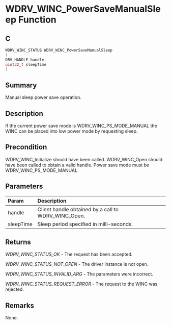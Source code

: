# WDRV_WINC_PowerSaveManualSleep Function

## C

```c
WDRV_WINC_STATUS WDRV_WINC_PowerSaveManualSleep
(
DRV_HANDLE handle,
uint32_t sleepTime
)
```

## Summary

Manual sleep power save operation.  

## Description

If the current power save mode is WDRV_WINC_PS_MODE_MANUAL the WINC
can be placed into low power mode by requesting sleep.

## Precondition

WDRV_WINC_Initialize should have been called. WDRV_WINC_Open should have been called to obtain a valid handle. Power save mode must be WDRV_WINC_PS_MODE_MANUAL  

## Parameters

| Param | Description |
|:----- |:----------- |
| handle | Client handle obtained by a call to WDRV_WINC_Open. |
| sleepTime | Sleep period specified in milli-seconds.  

## Returns

*WDRV_WINC_STATUS_OK* - The request has been accepted.

*WDRV_WINC_STATUS_NOT_OPEN* - The driver instance is not open.

*WDRV_WINC_STATUS_INVALID_ARG* - The parameters were incorrect.

*WDRV_WINC_STATUS_REQUEST_ERROR* - The request to the WINC was rejected.
 

## Remarks

None.  
